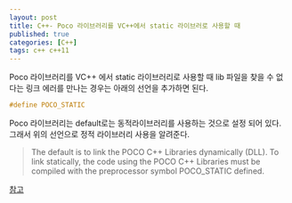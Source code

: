 ```yaml
---
layout: post
title: C++- Poco 라이브러리를 VC++에서 static 라이브러로 사용할 때
published: true
categories: [C++]
tags: c++ c++11
---
```

Poco 라이브러리를 VC++ 에서 static 라이브러리로 사용할 때 lib 파일을 찾을 수 없다는 링크 에러를 만나는 경우는 아래의 선언을 추가하면 된다.  
```C++
#define POCO_STATIC 
```  
  
Poco 라이브러리는 default로는 동적라이브러리를 사용하는 것으로 설정 되어 있다. 
그래서 위의 선언으로 정적 라이브러리 사용을 알려준다.  
  
> The default is to link the POCO C++ Libraries dynamically (DLL).
> To link statically, the code using the POCO C++ Libraries must be compiled with the preprocessor symbol POCO_STATIC defined.  
  
[참고](https://pocoproject.org/docs/99150-WindowsPlatformNotes.html)  
  